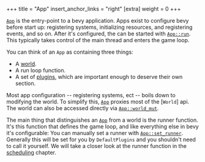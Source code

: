 +++
title = "App"
insert_anchor_links = "right"
[extra]
weight = 0
+++

[`App`] is the entry-point to a bevy application.
Apps exist to configure bevy before start up: registering systems, initializing resources, and registering events, and so on.
After it's configured, the can be started with [`App::run`].
This typically takes control of the main thread and enters the game loop.

You can think of an `App` as containing three things:
+ A [world].
+ A run loop function.
+ A set of [plugins], which are important enough to deserve their own section.

Most app configuration -- registering systems, ect -- boils down to modifying the world. 
To simplify this, [`App`] proxies most of the [`World`] api.
The world can also be accessed directly via [`App::world_mut`].

The main thing that distinguishes an [`App`] from a world is the runner function. 
It's this function that defines the game loop, and like everything else in bevy it's configurable:
You can manually set a runner with [`App::set_runner`].
Generally this will be set for you by `DefaultPlugins` and you shouldn't need to call it yourself.
We will take a closer look at the runner function in the [scheduling] chapter.

[`App`]: https://docs.rs/bevy/latest/bevy/app/struct.App.html
[`App::run`]: https://docs.rs/bevy/latest/bevy/app/struct.App.html#method.run
[`App::world_mut`]:  https://docs.rs/bevy/latest/bevy/app/struct.App.html#method.world_mut
[`App::set_runner`]:  https://docs.rs/bevy/latest/bevy/app/struct.App.html#method.set_runner
[scheduling]: ../schedules
[world]: ../../storing-data/world
[plugins]: ../../architecture/plugins
